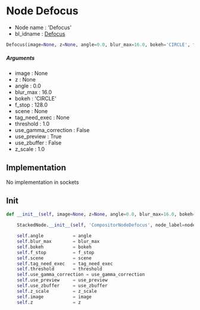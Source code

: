# Node Defocus

- Node name : 'Defocus'
- bl_idname : [Defocus](https://docs.blender.org/api/current/bpy.types.Defocus.html)


``` python
Defocus(image=None, z=None, angle=0.0, blur_max=16.0, bokeh='CIRCLE', f_stop=128.0, scene=None, tag_need_exec=None, threshold=1.0, use_gamma_correction=False, use_preview=True, use_zbuffer=False, z_scale=1.0, node_label=None, node_color=None)
```
##### Arguments

- image : None
- z : None
- angle : 0.0
- blur_max : 16.0
- bokeh : 'CIRCLE'
- f_stop : 128.0
- scene : None
- tag_need_exec : None
- threshold : 1.0
- use_gamma_correction : False
- use_preview : True
- use_zbuffer : False
- z_scale : 1.0

## Implementation

No implementation in sockets

## Init

``` python
def __init__(self, image=None, z=None, angle=0.0, blur_max=16.0, bokeh='CIRCLE', f_stop=128.0, scene=None, tag_need_exec=None, threshold=1.0, use_gamma_correction=False, use_preview=True, use_zbuffer=False, z_scale=1.0, node_label=None, node_color=None):

    StackedNode.__init__(self, 'CompositorNodeDefocus', node_label=node_label, node_color=node_color)

    self.angle           = angle
    self.blur_max        = blur_max
    self.bokeh           = bokeh
    self.f_stop          = f_stop
    self.scene           = scene
    self.tag_need_exec   = tag_need_exec
    self.threshold       = threshold
    self.use_gamma_correction = use_gamma_correction
    self.use_preview     = use_preview
    self.use_zbuffer     = use_zbuffer
    self.z_scale         = z_scale
    self.image           = image
    self.z               = z
```
